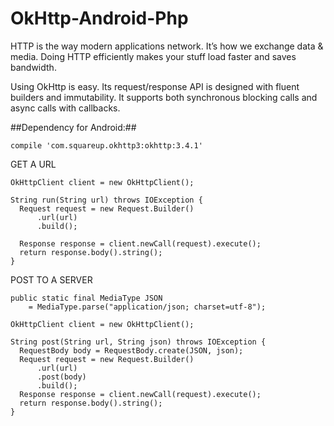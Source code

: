 # OkHttp-Android-Php

HTTP is the way modern applications network. It’s how we exchange data & media. Doing HTTP efficiently makes your stuff load faster and saves bandwidth.

Using OkHttp is easy. Its request/response API is designed with fluent builders and immutability. It supports both synchronous blocking calls and async calls with callbacks.

##Dependency for Android:##

```compile 'com.squareup.okhttp3:okhttp:3.4.1'```

GET A URL
```
OkHttpClient client = new OkHttpClient();

String run(String url) throws IOException {
  Request request = new Request.Builder()
      .url(url)
      .build();

  Response response = client.newCall(request).execute();
  return response.body().string();
}
```
POST TO A SERVER
```
public static final MediaType JSON
    = MediaType.parse("application/json; charset=utf-8");

OkHttpClient client = new OkHttpClient();

String post(String url, String json) throws IOException {
  RequestBody body = RequestBody.create(JSON, json);
  Request request = new Request.Builder()
      .url(url)
      .post(body)
      .build();
  Response response = client.newCall(request).execute();
  return response.body().string();
}
```
